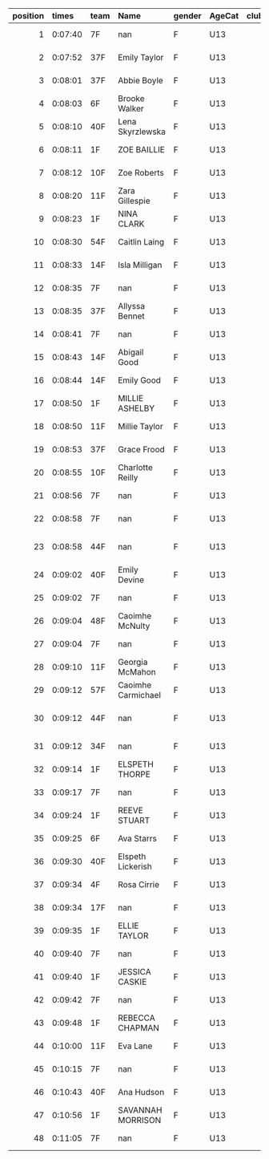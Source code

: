 |   position | times   | team   | Name               | gender   | AgeCat   |   clubnumber | Club name            | Website                               |   finishPosition |
|-----------:|:--------|:-------|:-------------------|:---------|:---------|-------------:|:---------------------|:--------------------------------------|-----------------:|
|          1 | 0:07:40 | 7F     | nan                | F        | U13      |            7 | Giffnock North AC    | https://www.giffnocknorth.co.uk/      |                1 |
|          2 | 0:07:52 | 37F    | Emily Taylor       | F        | U13      |           37 | Law & District AAC   | http://www.lawaac.co.uk/              |                2 |
|          3 | 0:08:01 | 37F    | Abbie Boyle        | F        | U13      |           37 | Law & District AAC   | http://www.lawaac.co.uk/              |                3 |
|          4 | 0:08:03 | 6F     | Brooke Walker      | F        | U13      |            6 | Cambuslang Harriers  | https://cambuslangharriers.org/       |                4 |
|          5 | 0:08:10 | 40F    | Lena Skyrzlewska   | F        | U13      |           40 | Motherwell AC        | https://motherwellac.com/             |                5 |
|          6 | 0:08:11 | 1F     | ZOE BAILLIE        | F        | U13      |            1 | East Kilbride AC     | http://www.ekac.org.uk/               |                6 |
|          7 | 0:08:12 | 10F    | Zoe Roberts        | F        | U13      |           10 | Shettleston Harriers | http://shettlestonharriers.org.uk/    |                7 |
|          8 | 0:08:20 | 11F    | Zara Gillespie     | F        | U13      |           11 | Airdrie Harriers     | http://airdrieharriers.org/           |                8 |
|          9 | 0:08:23 | 1F     | NINA CLARK         | F        | U13      |            1 | East Kilbride AC     | http://www.ekac.org.uk/               |                9 |
|         10 | 0:08:30 | 54F    | Caitlin Laing      | F        | U13      |           54 | VP-Glasgow           | https://www.vp-glasgow.com            |               10 |
|         11 | 0:08:33 | 14F    | Isla Milligan      | F        | U13      |           14 | Ayr Seaforth AC      | https://www.ayrseaforth.co.uk/        |               11 |
|         12 | 0:08:35 | 7F     | nan                | F        | U13      |            7 | Giffnock North AC    | https://www.giffnocknorth.co.uk/      |               12 |
|         13 | 0:08:35 | 37F    | Allyssa Bennet     | F        | U13      |           37 | Law & District AAC   | http://www.lawaac.co.uk/              |               13 |
|         14 | 0:08:41 | 7F     | nan                | F        | U13      |            7 | Giffnock North AC    | https://www.giffnocknorth.co.uk/      |               14 |
|         15 | 0:08:43 | 14F    | Abigail Good       | F        | U13      |           14 | Ayr Seaforth AC      | https://www.ayrseaforth.co.uk/        |               15 |
|         16 | 0:08:44 | 14F    | Emily Good         | F        | U13      |           14 | Ayr Seaforth AC      | https://www.ayrseaforth.co.uk/        |               16 |
|         17 | 0:08:50 | 1F     | MILLIE ASHELBY     | F        | U13      |            1 | East Kilbride AC     | http://www.ekac.org.uk/               |               17 |
|         18 | 0:08:50 | 11F    | Millie Taylor      | F        | U13      |           11 | Airdrie Harriers     | http://airdrieharriers.org/           |               18 |
|         19 | 0:08:53 | 37F    | Grace Frood        | F        | U13      |           37 | Law & District AAC   | http://www.lawaac.co.uk/              |               19 |
|         20 | 0:08:55 | 10F    | Charlotte Reilly   | F        | U13      |           10 | Shettleston Harriers | http://shettlestonharriers.org.uk/    |               20 |
|         21 | 0:08:56 | 7F     | nan                | F        | U13      |            7 | Giffnock North AC    | https://www.giffnocknorth.co.uk/      |               21 |
|         22 | 0:08:58 | 7F     | nan                | F        | U13      |            7 | Giffnock North AC    | https://www.giffnocknorth.co.uk/      |               22 |
|         23 | 0:08:58 | 44F    | nan                | F        | U13      |           44 | North Ayrshire AAC   | https://naathletics.co.uk/            |               23 |
|         24 | 0:09:02 | 40F    | Emily Devine       | F        | U13      |           40 | Motherwell AC        | https://motherwellac.com/             |               24 |
|         25 | 0:09:02 | 7F     | nan                | F        | U13      |            7 | Giffnock North AC    | https://www.giffnocknorth.co.uk/      |               25 |
|         26 | 0:09:04 | 48F    | Caoimhe McNulty    | F        | U13      |           48 | Springburn Harriers  | https://www.springburnharriers.co.uk/ |               26 |
|         27 | 0:09:04 | 7F     | nan                | F        | U13      |            7 | Giffnock North AC    | https://www.giffnocknorth.co.uk/      |               27 |
|         28 | 0:09:10 | 11F    | Georgia McMahon    | F        | U13      |           11 | Airdrie Harriers     | http://airdrieharriers.org/           |               28 |
|         29 | 0:09:12 | 57F    | Caoimhe Carmichael | F        | U13      |           57 | Whitemoss AAC        | https://whitemossaac.co.uk/           |               29 |
|         30 | 0:09:12 | 44F    | nan                | F        | U13      |           44 | North Ayrshire AAC   | https://naathletics.co.uk/            |               30 |
|         31 | 0:09:12 | 34F    | nan                | F        | U13      |           34 | Kilbarchan AAC       | https://kilbarchanaac.org.uk/         |               31 |
|         32 | 0:09:14 | 1F     | ELSPETH THORPE     | F        | U13      |            1 | East Kilbride AC     | http://www.ekac.org.uk/               |               32 |
|         33 | 0:09:17 | 7F     | nan                | F        | U13      |            7 | Giffnock North AC    | https://www.giffnocknorth.co.uk/      |               33 |
|         34 | 0:09:24 | 1F     | REEVE STUART       | F        | U13      |            1 | East Kilbride AC     | http://www.ekac.org.uk/               |               34 |
|         35 | 0:09:25 | 6F     | Ava Starrs         | F        | U13      |            6 | Cambuslang Harriers  | https://cambuslangharriers.org/       |               35 |
|         36 | 0:09:30 | 40F    | Elspeth Lickerish  | F        | U13      |           40 | Motherwell AC        | https://motherwellac.com/             |               36 |
|         37 | 0:09:34 | 4F     | Rosa Cirrie        | F        | U13      |            4 | Inverclyde AC        | https://www.inverclydeac.org/         |               37 |
|         38 | 0:09:34 | 17F    | nan                | F        | U13      |           17 | Calderglen Harriers  | http://www.calderglenharriers.org.uk/ |               38 |
|         39 | 0:09:35 | 1F     | ELLIE TAYLOR       | F        | U13      |            1 | East Kilbride AC     | http://www.ekac.org.uk/               |               39 |
|         40 | 0:09:40 | 7F     | nan                | F        | U13      |            7 | Giffnock North AC    | https://www.giffnocknorth.co.uk/      |               40 |
|         41 | 0:09:40 | 1F     | JESSICA CASKIE     | F        | U13      |            1 | East Kilbride AC     | http://www.ekac.org.uk/               |               41 |
|         42 | 0:09:42 | 7F     | nan                | F        | U13      |            7 | Giffnock North AC    | https://www.giffnocknorth.co.uk/      |               42 |
|         43 | 0:09:48 | 1F     | REBECCA CHAPMAN    | F        | U13      |            1 | East Kilbride AC     | http://www.ekac.org.uk/               |               43 |
|         44 | 0:10:00 | 11F    | Eva Lane           | F        | U13      |           11 | Airdrie Harriers     | http://airdrieharriers.org/           |               44 |
|         45 | 0:10:15 | 7F     | nan                | F        | U13      |            7 | Giffnock North AC    | https://www.giffnocknorth.co.uk/      |               45 |
|         46 | 0:10:43 | 40F    | Ana Hudson         | F        | U13      |           40 | Motherwell AC        | https://motherwellac.com/             |               46 |
|         47 | 0:10:56 | 1F     | SAVANNAH MORRISON  | F        | U13      |            1 | East Kilbride AC     | http://www.ekac.org.uk/               |               47 |
|         48 | 0:11:05 | 7F     | nan                | F        | U13      |            7 | Giffnock North AC    | https://www.giffnocknorth.co.uk/      |               48 |